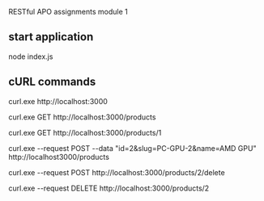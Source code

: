RESTful APO assignments module 1

## start application
node index.js

## cURL commands

curl.exe http://localhost:3000

curl.exe GET http://localhost:3000/products

curl.exe GET http://localhost:3000/products/1

curl.exe --request POST --data "id=2&slug=PC-GPU-2&name=AMD GPU" http://localhost3000/products

curl.exe --request POST http://localhost:3000/products/2/delete

curl.exe --request DELETE http://localhost:3000/products/2
